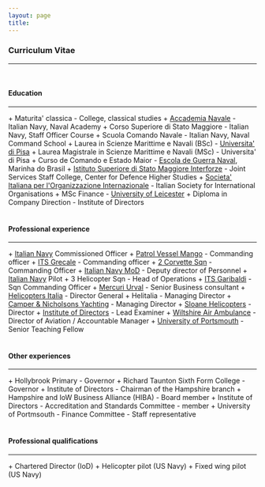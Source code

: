 ```yaml
---
layout: page
title: 
---
```


<h3 id="CV">Curriculum Vitae</h3>
<hr /><br>
<h4>Education</h4>
<hr />
+ Maturita' classica - College, classical studies
+ <a href="https://en.wikipedia.org/wiki/Italian_Naval_Academy">Accademia Navale</a> - Italian Navy, Naval Academy
+ Corso Superiore di Stato Maggiore - Italian Navy, Staff Officer Course
+ Scuola Comando Navale - Italian Navy, Naval Command School
+ Laurea in Scienze Marittime e Navali (BSc) - <a href="https://en.wikipedia.org/wiki/University_of_Pisa">Universita' di Pisa</a>
+ Laurea Magistrale in Scienze Marittime e Navali (MSc) - Universita' di Pisa
+ Curso de Comando e Estado Maior - <a href="https://www.marinha.mil.br/egn/">Escola de Guerra Naval</a>, Marinha do Brasil   
+ <a href="http://www.difesa.it/EN/SMD/CASD/MI/ISSMI/Pagine/default.aspx">Istituto Superiore di Stato Maggiore Interforze</a> - Joint Services Staff College, Center for Defence Higher Studies
+ <a href="https://www.sioi.org/en/">Societa' Italiana per l'Organizzazione Internazionale</a> - Italian Society for International Organisations
+ MSc Finance - <a href="https://le.ac.uk/">University of Leicester</a>
+ Diploma in Company Direction - Institute of Directors
<br><br>
<h4>Professional experience</h4>
<hr />
+ <a href="https://www.marina.difesa.it/en/Pagine/default.aspx">Italian Navy</a> Commissioned Officer
  + <a href="http://www.naviearmatori.net/ita/foto-57817-4.html">Patrol Vessel Mango</a> - Commanding officer
  + <a href="https://www.marina.difesa.it/EN/thefleet/home/Pagine/grecale.aspx">ITS Grecale</a> - Commanding officer
  + <a href="https://en.wikipedia.org/wiki/Minerva-class_corvette">2 Corvette Sqn</a> - Commanding Officer
  + <a href="https://www.marina.difesa.it/EN/history/Pagine/PalazzodellaMarina.aspx">Italian Navy MoD</a> - Deputy director of Personnel
+ <a href="https://www.marina.difesa.it/EN/thefleet/airfleet/Pagine/default.aspx">Italian Navy</a> Pilot
  + <a hef="https://en.wikipedia.org/wiki/Italian_Navy_Aviation">3 Helicopter Sqn</a> - Head of Operations 
  + <a href="https://en.wikipedia.org/wiki/Italian_aircraft_carrier_Giuseppe_Garibaldi">ITS Garibaldi</a> - Sqn Commanding Officer
+ <a href="https://www.mercuriurval.com/en-gb/">Mercuri Urval</a> - Senior Business consultant
+ <a href="https://www.helicoptersitalia.it/en/">Helicopters Italia</a> - Director General
+ Helitalia - Managing Director
+ <a href="https://www.cnyachting.com/">Camper & Nicholsons Yachting</a> - Managing Director
+ <a href="https://www.sloanehelicopters.com/">Sloane Helicopters</a> - Director
+ <a href="https://www.iod.com/">Institute of Directors</a> - Lead Examiner
+ <a href="https://www.wiltshireairambulance.co.uk/">Wiltshire Air Ambulance</a> - Director of Aviation / Accountable Manager
+ <a href="https://www.port.ac.uk/">University of Portsmouth</a> - Senior Teaching Fellow
<br><br>
<h4>Other experiences</h4>
<hr />
+ Hollybrook Primary - Governor
+ Richard Taunton Sixth Form College - Governor
+ Institute of Directors - Chairman of the Hampshire branch
+ Hampshire and IoW Business Alliance (HIBA) - Board member
+ Institute of Directors - Accreditation and Standards Committee - member
+ University of Portmsouth - Finance Committee - Staff representative
<br><br>
<h4>Professional qualifications</h4>
<hr />
+ Chartered Director (IoD)
+ Helicopter pilot (US Navy)
+ Fixed wing pilot (US Navy)
